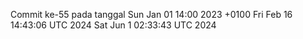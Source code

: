 Commit ke-55 pada tanggal Sun Jan 01 14:00 2023 +0100
Fri Feb 16 14:43:06 UTC 2024
Sat Jun  1 02:33:43 UTC 2024
